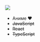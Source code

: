 
  ![](https://www.codewars.com/users/Aquarida/badges/small)
   -----------------------------
- Аниме :heart:
- ~~JavaScript~~
- ~~React~~
- ~~TypeScript~~

